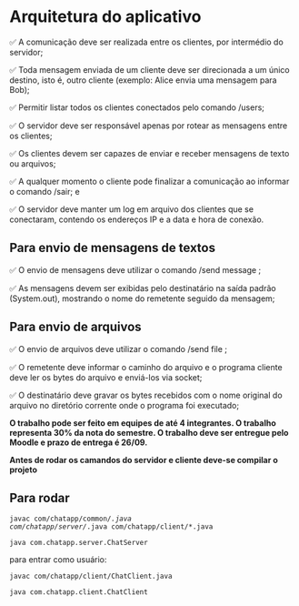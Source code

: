 <h1>Arquitetura do aplicativo</h1>

<p>✅ A comunicação deve ser realizada entre os clientes, por intermédio do servidor;</p>
<p>✅ Toda mensagem enviada de um cliente deve ser direcionada a um único destino, isto é, outro cliente (exemplo: Alice envia uma mensagem para Bob);</p>
<p>✅ Permitir listar todos os clientes conectados pelo comando /users;</p>
<p>✅ O servidor deve ser responsável apenas por rotear as mensagens entre os clientes;</p>
<p>✅ Os clientes devem ser capazes de enviar e receber mensagens de texto ou arquivos;</p>
<p>✅ A qualquer momento o cliente pode finalizar a comunicação ao informar o comando /sair; e</p>
<p>✅ O servidor deve manter um log em arquivo dos clientes que se conectaram, contendo os endereços IP e a data e hora de conexão.</p>

<h2>Para envio de mensagens de textos</h2>

<p>✅ O envio de mensagens deve utilizar o comando /send message <destinatario> <mensagem>;</p>
<p>✅ As mensagens devem ser exibidas pelo destinatário na saída padrão (System.out), mostrando o nome do remetente seguido da mensagem;</p>
  
<h2>Para envio de arquivos</h2>
  
<p>✅ O envio de arquivos deve utilizar o comando /send file <destinatario> <caminho do arquivo>;</p>
<p>✅ O remetente deve informar o caminho do arquivo e o programa cliente deve ler os bytes do arquivo e enviá-los via socket;</p>
<p>✅ O destinatário deve gravar os bytes recebidos com o nome original do arquivo no diretório corrente onde o programa foi executado;</p>
  
<strong>O trabalho pode ser feito em equipes de até 4 integrantes. O trabalho representa 30% da nota do semestre. O trabalho deve ser entregue pelo Moodle e prazo de entrega é 26/09.</strong>

<strong>Antes de rodar os camandos do servidor e cliente deve-se compilar o projeto </strong>

<h2>Para rodar</h2>

<code>javac com/chatapp/common/*.java com/chatapp/server/*.java com/chatapp/client/*.java</code>
<p/>
<code>java com.chatapp.server.ChatServer</code>
<p>para entrar como usuário: </p>
<code>javac com/chatapp/client/ChatClient.java</code>
<p/>
<code>java com.chatapp.client.ChatClient</code>

